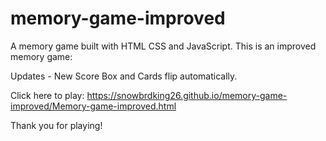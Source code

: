 # memory-game-improved

A memory game built with HTML CSS and JavaScript. This is an improved memory game:

Updates - New Score Box and Cards flip automatically.

Click here to play:
https://snowbrdking26.github.io/memory-game-improved/Memory-game-improved.html

Thank you for playing!



